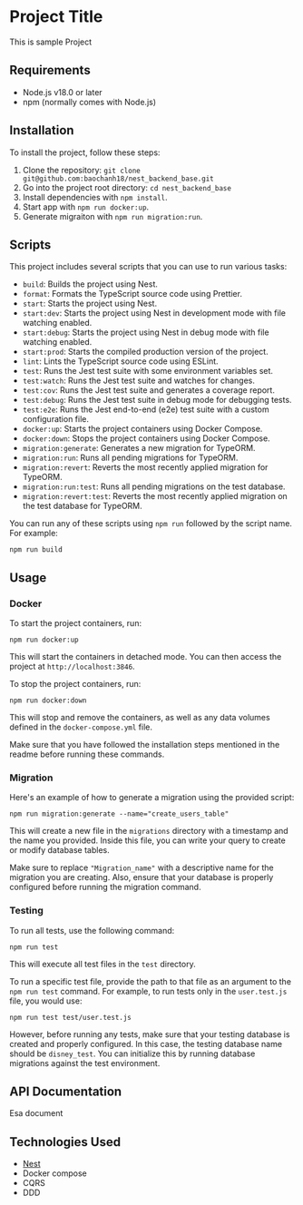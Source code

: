# Project Title

This is sample Project

## Requirements
- Node.js v18.0 or later
- npm (normally comes with Node.js)
## Installation

To install the project, follow these steps:

1. Clone the repository: `git clone git@github.com:baochanh18/nest_backend_base.git`
2. Go into the project root directory: `cd nest_backend_base`
3. Install dependencies with `npm install`.
4. Start app with `npm run docker:up`.
5. Generate migraiton with `npm run migration:run`.

## Scripts

This project includes several scripts that you can use to run various tasks:

- `build`: Builds the project using Nest.
- `format`: Formats the TypeScript source code using Prettier.
- `start`: Starts the project using Nest.
- `start:dev`: Starts the project using Nest in development mode with file watching enabled.
- `start:debug`: Starts the project using Nest in debug mode with file watching enabled.
- `start:prod`: Starts the compiled production version of the project.
- `lint`: Lints the TypeScript source code using ESLint.
- `test`: Runs the Jest test suite with some environment variables set.
- `test:watch`: Runs the Jest test suite and watches for changes.
- `test:cov`: Runs the Jest test suite and generates a coverage report.
- `test:debug`: Runs the Jest test suite in debug mode for debugging tests.
- `test:e2e`: Runs the Jest end-to-end (e2e) test suite with a custom configuration file.
- `docker:up`: Starts the project containers using Docker Compose.
- `docker:down`: Stops the project containers using Docker Compose.
- `migration:generate`: Generates a new migration for TypeORM.
- `migration:run`: Runs all pending migrations for TypeORM.
- `migration:revert`: Reverts the most recently applied migration for TypeORM.
- `migration:run:test`: Runs all pending migrations on the test database.
- `migration:revert:test`: Reverts the most recently applied migration on the test database for TypeORM.

You can run any of these scripts using `npm run` followed by the script name. For example:

```
npm run build
```

## Usage
### Docker
To start the project containers, run:

```
npm run docker:up
```

This will start the containers in detached mode. You can then access the project at `http://localhost:3846`.

To stop the project containers, run:

```
npm run docker:down
```

This will stop and remove the containers, as well as any data volumes defined in the `docker-compose.yml` file.

Make sure that you have followed the installation steps mentioned in the readme before running these commands.

### Migration
Here's an example of how to generate a migration using the provided script:

```
npm run migration:generate --name="create_users_table"
```

This will create a new file in the `migrations` directory with a timestamp and the name you provided. Inside this file, you can write your query to create or modify database tables.

Make sure to replace `"Migration_name"` with a descriptive name for the migration you are creating. Also, ensure that your database is properly configured before running the migration command.

### Testing
To run all tests, use the following command:

```
npm run test
```

This will execute all test files in the `test` directory.

To run a specific test file, provide the path to that file as an argument to the `npm run test` command. For example, to run tests only in the `user.test.js` file, you would use:

```
npm run test test/user.test.js
```

However, before running any tests, make sure that your testing database is created and properly configured. In this case, the testing database name should be `disney_test`. You can initialize this by running database migrations against the test environment.

## API Documentation

Esa document

## Technologies Used

- [Nest](https://nestjs.com/)
- Docker compose
- CQRS
- DDD

